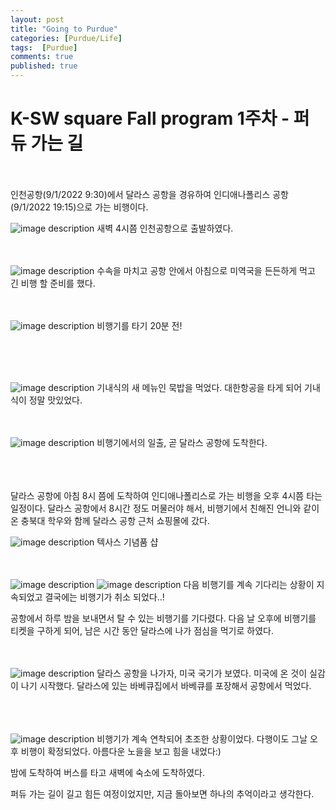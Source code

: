 ```yaml
---
layout: post
title: "Going to Purdue"
categories: [Purdue/Life]
tags:  [Purdue]
comments: true
published: true
---
```


# K-SW square Fall program 1주차 - 퍼듀 가는 길
<br>
<br>
인천공항(9/1/2022 9:30)에서 달라스 공항을 경유하여 인디애나폴리스 공항(9/1/2022 19:15)으로 가는 비행이다.

![image description](../../../_site/assets/img/1st/IMG_8470.jpg)
새벽 4시쯤 인천공항으로 출발하였다.
<br><br><br>

![image description](../../../_site/assets/img/1st/IMG_8499.jpg)
수속을 마치고 공항 안에서 아침으로 미역국을 든든하게 먹고 긴 비행 할 준비를 했다.
<br><br><br>

![image description](../../../_site/assets/img/1st/IMG_8502.jpg)
비행기를 타기 20분 전!

<br><br><br>

![image description](../../../_site/assets/img/1st/IMG_8513.jpg)
기내식의 새 메뉴인 묵밥을 먹었다. 대한항공을 타게 되어 기내식이 정말 맛있었다. 
<br><br><br>

![image description](../../../_site/assets/img/1st/IMG_8519.jpg)
비행기에서의 일출, 곧 달라스 공항에 도착한다.

<br><br><br>
달라스 공항에 아침 8시 쯤에 도착하여 인디애나폴리스로 가는 비행을 오후 4시쯤 타는 일정이다.
달라스 공항에서 8시간 정도 머물러야 해서, 비행기에서 친해진 언니와 같이 온 충북대 학우와 함께 달라스 공항 근처 쇼핑몰에 갔다. 

![image description](../../../_site/assets/img/1st/IMG_8535.jpg)
텍사스 기념품 샵
<br><br><br>

![image description](../../../_site/assets/img/1st/IMG_8592.jpg)
![image description](../../../_site/assets/img/1st/IMG_8604.jpg)
다음 비행기를 계속 기다리는 상황이 지속되었고 결국에는 비행기가 취소 되었다..!

공항에서 하루 밤을 보내면서 탈 수 있는 비행기를 기다렸다. 
다음 날 오후에 비행기를 티켓을 구하게 되어, 남은 시간 동안 달라스에 나가 점심을 먹기로 하였다.
<br><br><br>

![image description](../../../_site/assets/img/1st/IMG_8630.jpg)
달라스 공항을 나가자, 미국 국기가 보였다. 미국에 온 것이 실감이 나기 시작했다.
달라스에 있는 바베큐집에서 바베큐를 포장해서 공항에서 먹었다.  
<br><br><br>

![image description](../../../_site/assets/img/1st/IMG_8693.jpg)
비행기가 계속 연착되어 초조한 상황이었다. 다행이도 그날 오후 비행이 확정되었다. 
아름다운 노을을 보고 힘을 내었다:)  

밤에 도착하여 버스를 타고 새벽에 숙소에 도착하였다.   

퍼듀 가는 길이 길고 힘든 여정이었지만, 지금 돌아보면 하나의 추억이라고 생각한다.